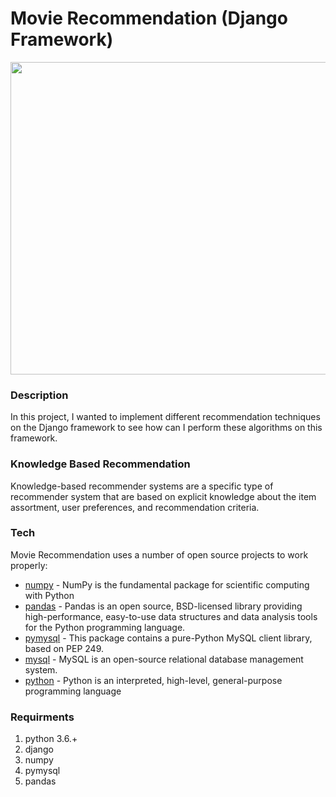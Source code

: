 # Movie Recommendation (Django Framework)
<p align="center">
  <img width="1060" height="500" src="https://miro.medium.com/max/2000/1*dMR3xmufnmKiw4crlisQUA.png">
</p>

### Description
In this project, I wanted to implement different recommendation techniques on the Django framework to see how can I perform these algorithms on this framework.

### Knowledge Based Recommendation
Knowledge-based recommender systems are a specific type of recommender system that are based on explicit knowledge about the item assortment, user preferences, and recommendation criteria.


### Tech

Movie Recommendation uses a number of open source projects to work properly:

* [numpy] - NumPy is the fundamental package for scientific computing with Python
* [pandas] - Pandas is an open source, BSD-licensed library providing high-performance, easy-to-use data structures and data analysis tools for the Python programming language.
* [pymysql] - This package contains a pure-Python MySQL client library, based on PEP 249.
* [mysql] - MySQL is an open-source relational database management system.
* [python] - Python is an interpreted, high-level, general-purpose programming language


### Requirments
<ol>
  <li>python 3.6.+ </li>
  <li>django</li>
  <li>numpy</li>
  <li>pymysql</li>
  <li>pandas</li>
</ol>


[//]: # (These are reference links used in the body of this note and get stripped out when the markdown processor does its job. There is no need to format nicely because it shouldn't be seen. Thanks SO - http://stackoverflow.com/questions/4823468/store-comments-in-markdown-syntax)


   [numpy]: <http://www.numpy.org/>
   [pandas]:<https://pandas.pydata.org/>
   [pymysql]:<https://pymysql.readthedocs.io/en/latest/>
   [mysql]:<https://www.mysql.com/>
   [python]:<https://www.python.org/>
